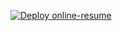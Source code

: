 [![Deploy online-resume](https://github.com/samaxwell/online-resume/actions/workflows/sam-pipeline.yml/badge.svg)](https://github.com/samaxwell/online-resume/actions/workflows/sam-pipeline.yml)

